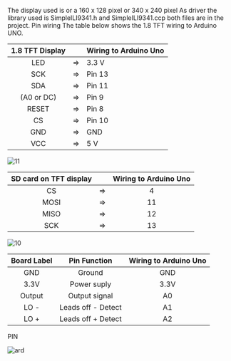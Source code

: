 The display used is or a 160 x 128 pixel or 340 x 240 pixel
As driver the library used is SimpleILI9341.h and SimpleILI9341.ccp both files are in the project.
Pin wiring
The table below shows the 1.8 TFT wiring to Arduino UNO.

|1.8 TFT Display |   |Wiring to Arduino Uno|
| :-------------:|:--:|:--------------------|
|LED	           | => |   3.3 V             |
|SCK             | => |	  Pin 13            |
|SDA	           | => |   Pin 11            |
|(A0 or DC)      | => |   Pin 9	            |
|RESET           | => |   Pin	8             |
|CS	             | => |   Pin 10            |
|GND	           | => |   GND               |
|VCC	           | => |   5 V               |


![11](https://github.com/GaioCatullo/Arduino-ECG-SPO2-TFT/assets/157423379/25ec4ae4-db6e-4a1d-b851-8744ebd9c0e9)

|SD card on TFT display	|      |Wiring to Arduino Uno  |
| :--------------------:|:----:|:---------------------:|
|CS                     |  =>  |    4                  |
|MOSI                   |  =>  |    11                 |
|MISO                   |  =>  |    12                 |
|SCK                    |  =>  |    13                 |


![10](https://github.com/GaioCatullo/Arduino-ECG-SPO2-TFT/assets/157423379/8fe950dc-f542-43a3-956d-14fd70f9e645)



|Board Label	|   Pin Function      |  Wiring to Arduino Uno  |
| :----------:|:-------------------:|:---------------------:|
|GND          | Ground              |    GND                 |
|3.3V         | Power suply         |    3.3V               |
|Output       | Output signal       |    A0                 |
|LO -         | Leads off - Detect  |    A1                 |
|LO +         | Leads off + Detect  |    A2                 |

PIN 

![ard](https://github.com/GaioCatullo/Arduino-ECG-SPO2-TFT/assets/157423379/5ac05fef-17cc-4b65-aeed-756311a5356b)












